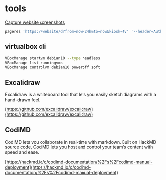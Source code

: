 # tools

[Capture website screenshots](https://github.com/sindresorhus/pageres)

```bash
pageres 'https://website/d?from=now-24h&to=now&kiosk=tv' '--header=Authorization: token' --crop --hide=.page-header 2200x1300 --filename=filename
```

## virtualbox cli

```bash
VBoxManage startvm debian10 --type headless
VBoxManage list runningvms
VBoxManage controlvm debian10 poweroff soft
```

## Excalidraw 

Excalidraw is a whiteboard tool that lets you easily sketch diagrams with a hand-drawn feel.

[https://github.com/excalidraw/excalidraw](https://github.com/excalidraw/excalidraw)

## CodiMD

CodiMD lets you collaborate in real-time with markdown. Built on HackMD source code, CodiMD lets you host and control your team's content with speed and ease.

[https://hackmd.io/c/codimd-documentation/%2Fs%2Fcodimd-manual-deployment](https://hackmd.io/c/codimd-documentation/%2Fs%2Fcodimd-manual-deployment)
